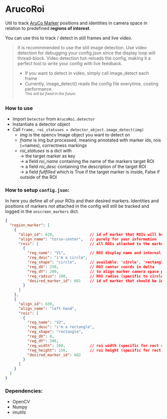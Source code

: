 # ArucoRoi

Util to track [AruCo Marker](https://www.uco.es/investiga/grupos/ava/portfolio/aruco/) positions and identities in camera space in relation to predefined <b>regions of interest</b>.

<p> You can use this to track / detect in still frames and live video.

> It is recommmended to use the still image detection. Use video detection for debugging your config.json since the display loop will thread-block. Video detection hot-reloads the config, making it a perfect tool to write your config with live feedback.
> - If you want to detect in video, simply call image_detect each frame
> - Currently, image_detect() reads the config file everytime, costing performance.
> <br><sup><i>This will be fixed in the future.</i></sup>

### How to use
- Import `Detector` from `ArucoRoi.detector`
- Instantiate a detector object
- Call `frame, roi_statuses = detector_object.image_detect(img)`
    - <i>img</i> is the opencv Image object you want to detect on
    - <i>frame</i> is img but processed, meaning annotated with marker ids, rois (+names), correctness markings
    - <i>roi_statuses</i> is a dict with
        <br>-> the target marker as key
        <br>-> a field <i>roi_name</i> containing the name of the markers target ROI
        <br>-> a field <i>roi_desc</i> containing the description of the target ROI
        <br>-> a field <i>fullfilled</i> which is True if the target marker is inside, False if outside of the ROI

### How to setup `config.json`:
In here you define all of your ROIs and their desired markers. Identities and positions of markers not attached in the config will still be tracked and logged in the `onscreen_markers` dict.

```` JSON
{
  "region_marker": [
    {
      "align_id": 620,                // id of marker that ROIs will be in delta to
      "align_name": "torso-center",   // purely for your information
      "rois": [                       // all ROIs attached to the marker
        {
          "reg_name": "V1",           // ROI display name and internal dict key
          "reg_desc": "i'm a circle",
          "reg_shape": "circle",      // available: 'circle', 'rectangle' (rect see below)
          "reg_dX": 250,              // ROI center coords in delta
          "reg_dY": 200,              // to align marker camera space position
          "reg_radius": 100,          // ROI radius (specific to circle rois!)
          "desired_marker_id": 601    // id of marker that should be inside the ROI
        }
      ]
    },
    {
      "align_id": 630,
      "align_name": "left-hand",
      "rois": [
        {
          "reg_name": "V2",
          "reg_desc": "i'm a rectangle",
          "reg_shape": "rectangle",
          "reg_dX": 0,
          "reg_dY": 200,
          "reg_width": 200,           // roi width (specific for rect rois!)
          "reg_height": 150,          // roi height (specific for rect rois!)
          "desired_marker_id": 602
        }
      ]
    }
  ]
}
````

### Dependencies:
- OpenCV
- Numpy
- imutils
